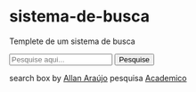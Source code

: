 # sistema-de-busca
Templete de um sistema de busca

<form class="form-wrapper cf">
  	<input type="text" placeholder="Pesquise aqui..." required>
	  <button type="submit">Pesquise</button>
</form>
<div class="byline"><p>search box by <a href="http://speckyboy.com/2012/02/15/how-to-build-a-stylish-css3-search-box/">Allan Araújo</a> pesquisa <a href="http://thecodeblock.com/search-box-tutorials-using-css3-jquery/">Academico</a></p></div>


